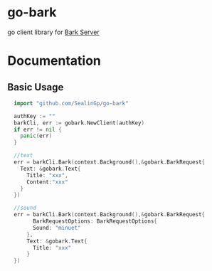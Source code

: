 # go-bark

go client library for [Bark Server](https://github.com/Finb/bark-server)

# Documentation

## Basic Usage

```go
  import "github.com/SealinGp/go-bark"

  authKey := ""
  barkCli, err := gobark.NewClient(authKey)
  if err != nil {
    panic(err)
  }

  //text
  err = barkCli.Bark(context.Background(),&gobark.BarkRequest{
    Text: &gobark.Text{
      Title: "xxx",
      Content:"xxx"
    }
  })

  //sound
  err = barkCli.Bark(context.Background(),&gobark.BarkRequest{
    	BarkRequestOptions: BarkRequestOptions{
        Sound: "minuet"
      },
      Text: &gobark.Text{
        Title: "xxx"
      }
  })
```
